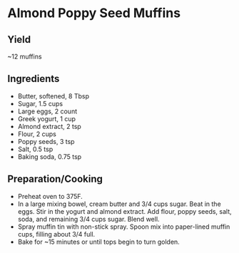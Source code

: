 # Almond Poppy Seed Muffins

## Yield

~12 muffins

## Ingredients

-   Butter, softened, 8 Tbsp
-   Sugar, 1.5 cups
-   Large eggs, 2 count
-   Greek yogurt, 1 cup
-   Almond extract, 2 tsp
-   Flour, 2 cups
-   Poppy seeds, 3 tsp
-   Salt, 0.5 tsp
-   Baking soda, 0.75 tsp

## Preparation/Cooking

-   Preheat oven to 375F.
-   In a large mixing bowel, cream butter and 3/4 cups sugar. Beat in the eggs. Stir in the yogurt and almond extract. Add flour, poppy seeds, salt, soda, and remaining 3/4 cups sugar. Blend well.
-   Spray muffin tin with non-stick spray. Spoon mix into paper-lined muffin cups, filling about 3/4 full.
-   Bake for \~15 minutes or until tops begin to turn golden.
